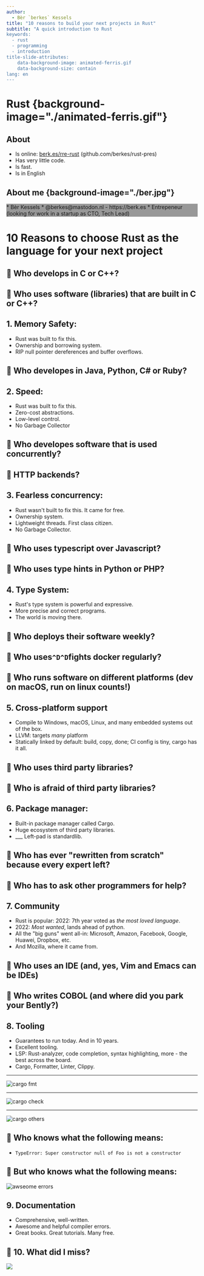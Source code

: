 ```yaml
---
author:
  - Bèr `berkes` Kessels
title: "10 reasons to build your next projects in Rust"
subtitle: "A quick introduction to Rust
keywords:
  - rust
  - programming
  - introduction
title-slide-attributes:
    data-background-image: animated-ferris.gif
    data-background-size: contain
lang: en
---
```


# Rust {background-image="./animated-ferris.gif"}

## About

* Is online: [berk.es/rre-rust](https://berk.es/rre-rust) (github.com/berkes/rust-pres)
* Has very little code.
* Is fast.
* Is in English

## About me {background-image="./ber.jpg"}

<div style="background-color: #00000066">
* Bèr Kessels
* @berkes@mastodon.nl - https://berk.es
* Entrepeneur (looking for work in a startup as CTO, Tech Lead)
</div>

# 10 Reasons to choose Rust as the language for your next project

## 🙋 Who develops in C or C++?
## 🙋 Who uses software (libraries) that are built in C or C++?
## 1. Memory Safety:

* Rust was built to fix this.
* Ownership and borrowing system. 
* RIP null pointer dereferences and buffer overflows.


## 🙋 Who developes in Java, Python, C# or Ruby?
## 2. Speed:

* Rust was built to fix this.
* Zero-cost abstractions.
* Low-level control.
* No Garbage Collector

## 🙋 Who developes software that is used concurrently?
## 🙋 HTTP backends?
## 3. Fearless concurrency:

* Rust wasn't built to fix this. It came for free.
* Ownership system.
* Lightweight threads. First class citizen. 
* No Garbage Collector.

## 🙋 Who uses typescript over Javascript?
## 🙋 Who uses type hints in Python or PHP?
## 4. Type System:

* Rust's type system is powerful and expressive. 
* More precise and correct programs.
* The world is moving there.

## 🙋 Who deploys their software weekly?
## 🙋 Who uses`^D^D`fights docker regularly?
## 🙋 Who runs software on different platforms (dev on macOS, run on linux counts!)
## 5. Cross-platform support

* Compile to Windows, macOS, Linux, and many embedded systems out of the box.
* LLVM: targets *many* platform
* Statically linked by default: build, copy, done; CI config is tiny, cargo has it all.

## 🙋 Who uses third party libraries?
## 🙋 Who is afraid of third party libraries?
## 6. Package manager:

* Built-in package manager called Cargo.
* Huge ecosystem of third party libraries.
* \_\_\_ Left-pad is standardlib.

## 🙋 Who has ever "rewritten from scratch" because every expert left?
## 🙋 Who has to ask other programmers for help?
## 7. Community

* Rust is popular: 2022: 7th year voted as *the most loved language*.
* 2022: *Most wanted*, lands ahead of python.
* All the "big guns" went all-in: Microsoft, Amazon, Facebook, Google, Huawei, Dropbox, etc.
* And Mozilla, where it came from.

## 🙋 Who uses an IDE (and, yes, Vim and Emacs can be IDEs)
## 🙋 Who writes COBOL (and where did you park your Bently?)
## 8. Tooling
  
* Guarantees to run today. And in 10 years.
* Excellent tooling.
* LSP: Rust-analyzer, code completion, syntax highlighting, more - the best across the board.
* Cargo, Formatter, Linter, Clippy.

------------------

![cargo fmt](./cargo-fmt.gif)

------------------

![cargo check](./cargo-check.gif)

------------------

![cargo others](./cargo-others.gif)

## 🙋 Who knows what the following means:
* `TypeError: Super constructor null of Foo is not a constructor`

## 🙋 But who knows what the following means:
![awseome errors](./errors.png)

## 9. Documentation
  
* Comprehensive, well-written.
* Awesome and helpful compiler errors.
* Great books. Great tutorials. Many free.

## 🙋 10. What did I miss?

![](./hello.gif)
